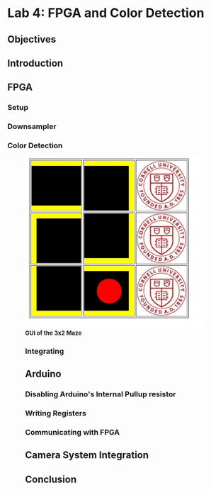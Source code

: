 # Lab 4: FPGA and Color Detection

## Objectives

## Introduction

## FPGA

### Setup

### Downsampler

### Color Detection

<figure>
    <img src="https://raw.githubusercontent.com/PBC48/ECE-3400-Fall-2018/master/docs/images/lab03/maze.PNG" width="400"/>
    <font size="2">
    <figcaption> <b> GUI of the 3x2 Maze </b>
    </figcaption>
    </font>

### Integrating

## Arduino

### Disabling Arduino's Internal Pullup resistor

### Writing Registers

### Communicating with FPGA

## Camera System Integration

## Conclusion

